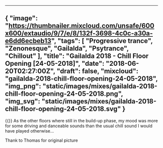 
---
{
  "image": "https://thumbnailer.mixcloud.com/unsafe/600x600/extaudio/9/7/e/8/132f-3698-4c0c-a30a-e6dd6ecbeb13",
  "tags": [
    "Progressive trance",
    "Zenonesque",
    "Gailalda",
    "Psytrance",
    "Chillout"
  ],
  "title": "Gailalda 2018 - Chill Floor Opening [24-05-2018]",
  "date": "2018-06-20T02:27:00Z",
  "draft": false,
  "mixcloud": "gailalda-2018-chill-floor-opening-24-05-2018",
  "img_png": "static/images/mixes/gailalda-2018-chill-floor-opening-24-05-2018.png",
  "img_svg": "static/images/mixes/gailalda-2018-chill-floor-opening-24-05-2018.svg"
}
---
{{<mixcloud>}}
As the other floors where still in the build-up phase, my mood was more for some driving and danceable sounds than the usual chill sound I would have played otherwise…

Thank to Thomas for original picture
